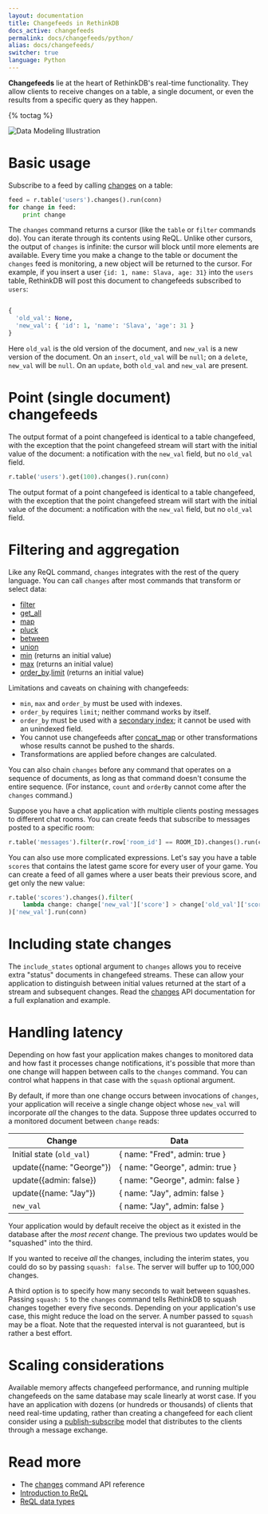 ```yaml
---
layout: documentation
title: Changefeeds in RethinkDB
docs_active: changefeeds
permalink: docs/changefeeds/python/
alias: docs/changefeeds/
switcher: true
language: Python
---
```


**Changefeeds** lie at the heart of RethinkDB's real-time functionality. They allow clients to receive changes on a table, a single document, or even the results from a specific query as they happen. 

{% toctag %}

<img alt="Data Modeling Illustration" class="api_command_illustration"
    src="/assets/images/docs/api_illustrations/change-feeds.png" />

# Basic usage #

Subscribe to a feed by calling [changes][] on a table:

[changes]: /api/python/changes

```py
feed = r.table('users').changes().run(conn)
for change in feed:
    print change
```

The `changes` command returns a cursor (like the `table` or `filter` commands do). You can iterate through its contents using ReQL. Unlike other cursors, the output of `changes` is infinite: the cursor will block until more elements are available. Every time you make a change to the table or document the `changes` feed is monitoring, a new object will be returned to the cursor. For example, if you insert a user `{id: 1, name: Slava, age: 31}` into the `users` table, RethinkDB will post this document to changefeeds subscribed to `users`:
```py

{
  'old_val': None,
  'new_val': { 'id': 1, 'name': 'Slava', 'age': 31 }
}
```

Here `old_val` is the old version of the document, and `new_val` is a new version of the document. On an `insert`, `old_val` will be `null`; on a `delete`, `new_val` will be `null`. On an `update`, both  `old_val` and `new_val` are present.

# Point (single document) changefeeds #


The output format of a point changefeed is identical to a table changefeed, with the exception that the point changefeed stream will start with the initial value of the document: a notification with the `new_val` field, but no `old_val` field.

```py
r.table('users').get(100).changes().run(conn)
```

The output format of a point changefeed is identical to a table changefeed, with the exception that the point changefeed stream will start with the initial value of the document: a notification with the `new_val` field, but no `old_val` field.

# Filtering and aggregation #

Like any ReQL command, `changes` integrates with the rest of the query language. You can call `changes` after most commands that transform or select data:

* [filter](/api/python/filter)
* [get_all](/api/python/get_all)
* [map](/api/python/map)
* [pluck](/api/python/pluck)
* [between](/api/python/between)
* [union](/api/python/union)
* [min](/api/python/min) (returns an initial value)
* [max](/api/python/max) (returns an initial value)
* [order_by](/api/python/order_by).[limit](/api/python/limit) (returns an initial value)

Limitations and caveats on chaining with changefeeds:

* `min`, `max` and `order_by` must be used with indexes.
* `order_by` requires `limit`; neither command works by itself.
* `order_by` must be used with a [secondary index](/docs/secondary-indexes/python); it cannot be used with an unindexed field.
* You cannot use changefeeds after [concat_map](/api/python/concat_map) or other transformations whose results cannot be pushed to the shards.
* Transformations are applied before changes are calculated.

You can also chain `changes` before any command that operates on a sequence of documents, as long as that command doesn't consume the entire sequence. (For instance, `count` and `orderBy` cannot come after the `changes` command.)

Suppose you have a chat application with multiple clients posting messages to different chat rooms. You can create feeds that subscribe to messages posted to a specific room:

```py
r.table('messages').filter(r.row['room_id'] == ROOM_ID).changes().run(conn)
```

You can also use more complicated expressions. Let's say you have a table `scores` that contains the latest game score for every user of your game. You can create a feed of all games where a user beats their previous score, and get only the new value:

```py
r.table('scores').changes().filter(
    lambda change: change['new_val']['score'] > change['old_val']['score']
)['new_val'].run(conn)
```

# Including state changes #

The `include_states` optional argument to `changes` allows you to receive extra "status" documents in changefeed streams. These can allow your application to distinguish between initial values returned at the start of a stream and subsequent changes. Read the [changes][] API documentation for a full explanation and example.

# Handling latency #

Depending on how fast your application makes changes to monitored data and how fast it processes change notifications, it's possible that more than one change will happen between calls to the `changes` command. You can control what happens in that case with the `squash` optional argument.

By default, if more than one change occurs between invocations of `changes`, your application will receive a single change object whose `new_val` will incorporate *all* the changes to the data. Suppose three updates occurred to a monitored document between `change` reads:

| Change | Data |
| ----- | ------ |
| Initial state (`old_val`) |  { name: "Fred", admin: true } |
| update({name: "George"}) | { name: "George", admin: true } |
| update({admin: false}) | { name: "George", admin: false } |
| update({name: "Jay"}) | { name: "Jay", admin: false } |
| `new_val` | { name: "Jay", admin: false } |

Your application would by default receive the object as it existed in the database after the *most recent* change. The previous two updates would be "squashed" into the third.

If you wanted to receive *all* the changes, including the interim states, you could do so by passing `squash: false`. The server will buffer up to 100,000 changes.

A third option is to specify how many seconds to wait between squashes. Passing `squash: 5` to the `changes` command tells RethinkDB to squash changes together every five seconds. Depending on your application's use case, this might reduce the load on the server. A number passed to `squash` may be a float. Note that the requested interval is not guaranteed, but is rather a best effort.

# Scaling considerations #

Available memory affects changefeed performance, and running multiple changefeeds on the same database may scale linearly at worst case. If you have an application with dozens (or hundreds or thousands) of clients that need real-time updating, rather than creating a changefeed for each client consider using a [publish-subscribe][ps] model that distributes to the clients through a message exchange.

[ps]: /docs/publish-subscribe/python/

# Read more #

- The [changes](/api/python/changes) command API reference
- [Introduction to ReQL](/docs/introduction-to-reql/)
- [ReQL data types](/docs/data-types/)
